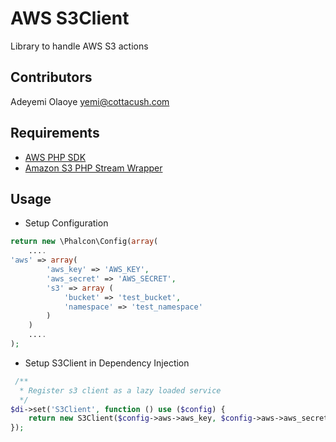 AWS S3Client
============
Library to handle AWS S3 actions


Contributors
------------
Adeyemi Olaoye <yemi@cottacush.com>


Requirements
------------
* [AWS PHP SDK](https://github.com/aws/aws-sdk-php)
* [Amazon S3 PHP Stream Wrapper](https://blogs.aws.amazon.com/php/post/TxKV69TBGSONBU/Amazon-S3-PHP-Stream-Wrapper)



Usage
-----

* Setup Configuration

```php
return new \Phalcon\Config(array(
    ....
'aws' => array(
        'aws_key' => 'AWS_KEY',
        'aws_secret' => 'AWS_SECRET',
        's3' => array (
            'bucket' => 'test_bucket',
            'namespace' => 'test_namespace'
        )
    )
    ....    
);
```

* Setup S3Client in Dependency Injection

```php
 /**
  * Register s3 client as a lazy loaded service
  */
$di->set('S3Client', function () use ($config) {
    return new S3Client($config->aws->aws_key, $config->aws->aws_secret, $config->aws->s3->bucket, $config->aws->s3->namespace);
});
```
